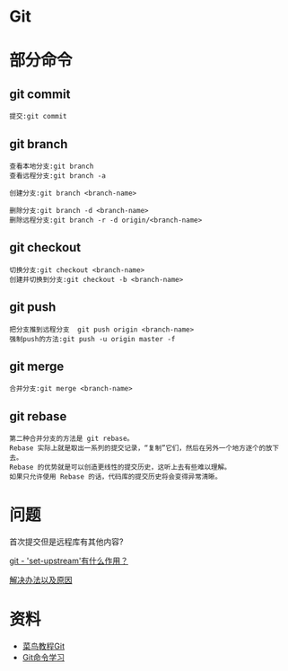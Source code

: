 # Git
# 部分命令
## git commit
    提交:git commit
## git branch
    查看本地分支:git branch
    查看远程分支:git branch -a
    
    创建分支:git branch <branch-name>
    
    删除分支:git branch -d <branch-name>
    删除远程分支:git branch -r -d origin/<branch-name>
## git checkout
    切换分支:git checkout <branch-name>
    创建并切换到分支:git checkout -b <branch-name>
## git push
    把分支推到远程分支  git push origin <branch-name>
    强制push的方法:git push -u origin master -f 
## git merge
    合并分支:git merge <branch-name>
## git rebase
    第二种合并分支的方法是 git rebase。
    Rebase 实际上就是取出一系列的提交记录，“复制”它们，然后在另外一个地方逐个的放下去。
    Rebase 的优势就是可以创造更线性的提交历史，这听上去有些难以理解。
    如果只允许使用 Rebase 的话，代码库的提交历史将会变得异常清晰。
# 问题
首次提交但是远程库有其他内容?

[git - 'set-upstream'有什么作用？](https://www.itranslater.com/qa/details/2117327610333103104)

[解决办法以及原因](https://www.cnblogs.com/daemon369/p/3204646.html)
# 资料
+ [菜鸟教程Git](https://www.runoob.com/git/git-tutorial.html)
+ [Git命令学习](https://oschina.gitee.io/learn-git-branching)